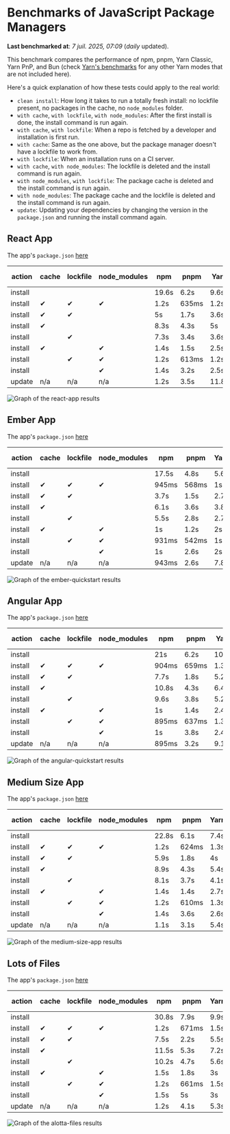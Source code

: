 # Benchmarks of JavaScript Package Managers

**Last benchmarked at**: _7 juil. 2025, 07:09_ (_daily_ updated).

This benchmark compares the performance of npm, pnpm, Yarn Classic, Yarn PnP, and Bun (check [Yarn's benchmarks](https://yarnpkg.com/benchmarks) for any other Yarn modes that are not included here).

Here's a quick explanation of how these tests could apply to the real world:

- `clean install`: How long it takes to run a totally fresh install: no lockfile present, no packages in the cache, no `node_modules` folder.
- `with cache`, `with lockfile`, `with node_modules`: After the first install is done, the install command is run again.
- `with cache`, `with lockfile`: When a repo is fetched by a developer and installation is first run.
- `with cache`: Same as the one above, but the package manager doesn't have a lockfile to work from.
- `with lockfile`: When an installation runs on a CI server.
- `with cache`, `with node_modules`: The lockfile is deleted and the install command is run again.
- `with node_modules`, `with lockfile`: The package cache is deleted and the install command is run again.
- `with node_modules`: The package cache and the lockfile is deleted and the install command is run again.
- `update`: Updating your dependencies by changing the version in the `package.json` and running the install command again.

## React App

The app's `package.json` [here](./fixtures/react-app/package.json)

| action  | cache | lockfile | node_modules| npm | pnpm | Yarn | Yarn PnP | Bun |
| ---     | ---   | ---      | ---         | --- | ---  | ---  | ---      | --- |
| install |       |          |             | 19.6s | 6.2s | 9.6s | 2.6s | 1.5s |
| install | ✔     | ✔        | ✔           | 1.2s | 635ms | 1.2s | n/a | 35ms |
| install | ✔     | ✔        |             | 5s | 1.7s | 3.6s | 982ms | 453ms |
| install | ✔     |          |             | 8.3s | 4.3s | 5s | 2.2s | 428ms |
| install |       | ✔        |             | 7.3s | 3.4s | 3.6s | 973ms | 423ms |
| install | ✔     |          | ✔           | 1.4s | 1.5s | 2.5s | n/a | 35ms |
| install |       | ✔        | ✔           | 1.2s | 613ms | 1.2s | n/a | 34ms |
| install |       |          | ✔           | 1.4s | 3.2s | 2.5s | n/a | 31ms |
| update  | n/a | n/a | n/a | 1.2s | 3.5s | 11.8s | 3s | 36ms |

<img alt="Graph of the react-app results" src="results/img/react-app.svg" />

## Ember App

The app's `package.json` [here](./fixtures/ember-quickstart/package.json)

| action  | cache | lockfile | node_modules| npm | pnpm | Yarn | Yarn PnP | Bun |
| ---     | ---   | ---      | ---         | --- | ---  | ---  | ---      | --- |
| install |       |          |             | 17.5s | 4.8s | 5.6s | 2.2s | 1.4s |
| install | ✔     | ✔        | ✔           | 945ms | 568ms | 1s | n/a | 28ms |
| install | ✔     | ✔        |             | 3.7s | 1.5s | 2.7s | 862ms | 331ms |
| install | ✔     |          |             | 6.1s | 3.6s | 3.8s | 1.9s | 351ms |
| install |       | ✔        |             | 5.5s | 2.8s | 2.7s | 867ms | 331ms |
| install | ✔     |          | ✔           | 1s | 1.2s | 2s | n/a | 27ms |
| install |       | ✔        | ✔           | 931ms | 542ms | 1s | n/a | 25ms |
| install |       |          | ✔           | 1s | 2.6s | 2s | n/a | 25ms |
| update  | n/a | n/a | n/a | 943ms | 2.6s | 7.8s | 2.7s | 27ms |

<img alt="Graph of the ember-quickstart results" src="results/img/ember-quickstart.svg" />

## Angular App

The app's `package.json` [here](./fixtures/angular-quickstart/package.json)

| action  | cache | lockfile | node_modules| npm | pnpm | Yarn | Yarn PnP | Bun |
| ---     | ---   | ---      | ---         | --- | ---  | ---  | ---      | --- |
| install |       |          |             | 21s | 6.2s | 10.7s | 2.7s | 1.8s |
| install | ✔     | ✔        | ✔           | 904ms | 659ms | 1.3s | n/a | 29ms |
| install | ✔     | ✔        |             | 7.7s | 1.8s | 5.2s | 1.2s | 865ms |
| install | ✔     |          |             | 10.8s | 4.3s | 6.4s | 2.3s | 829ms |
| install |       | ✔        |             | 9.6s | 3.8s | 5.2s | 1.2s | 840ms |
| install | ✔     |          | ✔           | 1s | 1.4s | 2.4s | n/a | 29ms |
| install |       | ✔        | ✔           | 895ms | 637ms | 1.3s | n/a | 26ms |
| install |       |          | ✔           | 1s | 3.8s | 2.4s | n/a | 27ms |
| update  | n/a | n/a | n/a | 895ms | 3.2s | 9.1s | 2.5s | 33ms |

<img alt="Graph of the angular-quickstart results" src="results/img/angular-quickstart.svg" />

## Medium Size App

The app's `package.json` [here](./fixtures/medium-size-app/package.json)

| action  | cache | lockfile | node_modules| npm | pnpm | Yarn | Yarn PnP | Bun |
| ---     | ---   | ---      | ---         | --- | ---  | ---  | ---      | --- |
| install |       |          |             | 22.8s | 6.1s | 7.4s | 2.8s | 1.5s |
| install | ✔     | ✔        | ✔           | 1.2s | 624ms | 1.3s | n/a | 32ms |
| install | ✔     | ✔        |             | 5.9s | 1.8s | 4s | 1.1s | 483ms |
| install | ✔     |          |             | 8.9s | 4.3s | 5.4s | 2.4s | 471ms |
| install |       | ✔        |             | 8.1s | 3.7s | 4.1s | 1.1s | 461ms |
| install | ✔     |          | ✔           | 1.4s | 1.4s | 2.7s | n/a | 31ms |
| install |       | ✔        | ✔           | 1.2s | 610ms | 1.3s | n/a | 29ms |
| install |       |          | ✔           | 1.4s | 3.6s | 2.6s | n/a | 28ms |
| update  | n/a | n/a | n/a | 1.1s | 3.1s | 5.4s | 2.3s | 40ms |

<img alt="Graph of the medium-size-app results" src="results/img/medium-size-app.svg" />

## Lots of Files

The app's `package.json` [here](./fixtures/alotta-files/package.json)

| action  | cache | lockfile | node_modules| npm | pnpm | Yarn | Yarn PnP | Bun |
| ---     | ---   | ---      | ---         | --- | ---  | ---  | ---      | --- |
| install |       |          |             | 30.8s | 7.9s | 9.9s | 3.3s | 1.8s |
| install | ✔     | ✔        | ✔           | 1.2s | 671ms | 1.5s | n/a | 69ms |
| install | ✔     | ✔        |             | 7.5s | 2.2s | 5.5s | 1.3s | 713ms |
| install | ✔     |          |             | 11.5s | 5.3s | 7.2s | 2.8s | 711ms |
| install |       | ✔        |             | 10.2s | 4.7s | 5.6s | 1.3s | 709ms |
| install | ✔     |          | ✔           | 1.5s | 1.8s | 3s | n/a | 39ms |
| install |       | ✔        | ✔           | 1.2s | 661ms | 1.5s | n/a | 36ms |
| install |       |          | ✔           | 1.5s | 5s | 3s | n/a | 36ms |
| update  | n/a | n/a | n/a | 1.2s | 4.1s | 5.3s | 2.8s | 97ms |

<img alt="Graph of the alotta-files results" src="results/img/alotta-files.svg" />